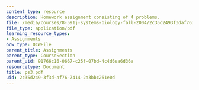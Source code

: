 ```yaml
---
content_type: resource
description: Homework assignment consisting of 4 problems.
file: /media/courses/8-591j-systems-biology-fall-2004/2c35d2493f3daf7674142a3bbc261e0d_ps3.pdf
file_type: application/pdf
learning_resource_types:
- Assignments
ocw_type: OCWFile
parent_title: Assignments
parent_type: CourseSection
parent_uid: 91766c16-0667-c25f-07bd-4c4d6ea6d36a
resourcetype: Document
title: ps3.pdf
uid: 2c35d249-3f3d-af76-7414-2a3bbc261e0d
---
```

